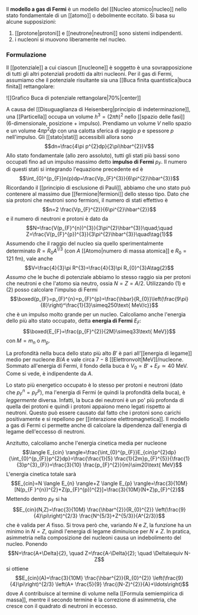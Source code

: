 Il **modello a gas di Fermi** è un modello del [[Nucleo atomico|nucleo]] nello stato fondamentale di un [[atomo]] o debolmente eccitato. Si basa su alcune supposizioni:
1. [[protone|protoni]] e [[neutrone|neutroni]] sono sistemi indipendenti.
2. i nucleoni si muovono liberamente nel nucleo.
### Formulazione
Il [[potenziale]] a cui ciascun [[nucleone]] è soggetto è una sovrapposizione di tutti gli altri potenziali prodotti da altri nucleoni. Per il gas di Fermi, assumiamo che il potenziale risultante sia una [[Buca finita quantistica|buca finita]] rettangolare:

![[Grafico Buca di potenziale rettangolare|70%|center]]

A causa del [[Disuguaglianza di Heisenberg|principio di indeterminazione]], una [[Particella]] occupa un volume $h^{3}=(2\pi\hbar)^{2}$ nello [[spazio delle fasi]] (6-dimensionale, posizione + impulso). Prendiamo un volume $V$ nello spazio e un volume $4\pi p^{2}dp$ con una calotta sferica di raggio $p$ e spessore $p$ nell'impulso. Gli [[stato|stati]] accessibili allora sono
$$dn=\frac{4\pi p^{2}dp}{2\pi\hbar^{2}}V$$
Allo stato fondamentale (allo zero assoluto), tutti gli stati più bassi sono occupati fino ad un impulso massimo detto **impulso di Fermi** $p_{F}$. Il numero di questi stati si integrando l'equazione precedente ed è
$$\int_{0}^{p_{F}}n(p)dp=\frac{Vp_{F}^{3}}{6\pi^{2}\hbar^{3}}$$
Ricordando il [[principio di esclusione di Pauli]], abbiamo che uno stato può contenere al massimo due [[fermione|fermioni]] dello stesso tipo. Dato che sia protoni che neutroni sono fermioni, il numero di stati effettivo è
$$n=2 \frac{Vp_{F}^{2}}{6\pi^{2}\hbar^{2}}$$
e il numero di neutroni e protoni è dato da
$$N=\frac{V(p_{F}^{n})^{3}}{3\pi^{2}\hbar^{3}}\quad;\quad Z=\frac{V(p_{F}^{p})^{3}}{3\pi^{2}\hbar^{3}}\quad\tag{1}$$
Assumendo che il raggio del nucleo sia quello sperimentalmente determinato $R=R_{0}A^{1/3}$ (con $A$ [[Atomo|numero di massa atomica]] e $R_{0}=121$ fm), vale anche
$$V=\frac{4}{3}\pi R^{3}=\frac{4}{3}\pi R_{0}^{3}A\tag{2}$$
*Assumo* che le buche di potenziale abbiamo lo stesso raggio sia per protoni che neutroni e che l'atomo sia neutro, ossia $N=Z=A/2$. Utilizzando $(1)$ e $(2)$ posso calcolare l'impulso di Fermi
$$\boxed{p_{F}=p_{F}^{n}=p_{F}^{p}=\frac{\hbar}{R_{0}}\left(\frac{9\pi}{8}\right)^\frac{1}{3}\simeq250\text{ MeV/c}}$$
che è un impulso molto grande per un nucleo. Calcoliamo anche l'energia dello più alto stato occupato, detta **energia di Fermi** $E_{F}$:
$$\boxed{E_{F}=\frac{p_{F}^{2}}{2M}\simeq33\text{ MeV}}$$
con $M=m_{n}$ o $m_{p}$.

La profondità nella buca dello stato più alto $B'$ è pari all'[[energia di legame]] medio per nucleone $B/A$ e vale circa $7-8$ [[Elettronvolt|MeV]]/nucleone. Sommato all'energia di Fermi, il fondo della buca è $V_{0}=B'+E_{F}\simeq40$ MeV. Come si vede, è indipendente da $A$.

Lo stato più energetico occupato è lo stesso per protoni e neutroni (dato che $p_{F}^{n}=p_{F}^{p}$), ma l'energia di Fermi (e quindi la profondità della buca), è *leggermente* diversa. Infatti, la buca dei neutroni è un po' più profonda di quella dei protoni e quindi i protoni appaiono meno legati rispetto ai neutroni. Questo può essere causato dal fatto che i protoni sono carichi positivamente e si repellono per [[interazione elettromagnetica]]. Il modello a gas di Fermi ci permette anche di calcolare la dipendenza dall'energia di legame dell'eccesso di neutroni.

Anzitutto, calcoliamo anche l'energia cinetica media per nucleone
$$\langle E_{cin} \rangle=\frac{\int_{0}^{p_{F}}E_{cin}p^{2}dp}{\int_{0}^{p_{F}}p^{2}dp}=\frac{\frac{1}{5} \frac{1}{2m}p_{F}^{5}}{\frac{1}{3}p^{3}_{F}}=\frac{3}{10} \frac{p_{F}^{2}}{m}\sim20\text{ MeV}$$
L'energia cinetica totale sarà
$$E_{cin}=N \langle E_{n} \rangle+Z \langle E_{p} \rangle=\frac{3}{10M}[N(p_{F }^{n})^{2}+Z(p_{F}^{p})^{2}]=\frac{3}{10M}(N+Z)p_{F}^{2}$$
Mettendo dentro $p_{F}$ si ha
$$E_{cin}(N,Z)=\frac{3}{10M} \frac{\hbar^{2}}{R_{0}^{2}} \left(\frac{9}{4}\pi\right)^{2/3} \frac{N^{5/3}+Z^{5/3}}{A^{2/3}}$$
che è valida per $A$ fisso. Si trova però che, variando $N$ e $Z$, la funzione ha un minimo in $N=Z$, quindi l'energia di legame diminuisce per $N\neq Z$. In pratica, asimmetria nella composizione dei nucleoni causa un indebolimento del nucleo. Ponendo
$$N=\frac{A+\Delta}{2}, \quad Z=\frac{A-\Delta}{2}; \quad \Delta\equiv N-Z$$
si ottiene
$$E_{cin}(A)=\frac{3}{10M} \frac{\hbar^{2}}{R_{0}^{2}} \left(\frac{9}{4}\pi\right)^{2/3} \left(A+ \frac{5}{9} \frac{(N-Z)^{2}}{A}+\ldots\right)$$
dove $A$ contribuisce al termine di volume nella [[Formula semiempirica di massa]], mentre il secondo termine è la correzione di asimmetria, che cresce con il quadrato di neutroni in eccesso.